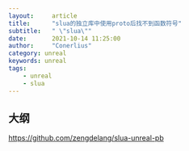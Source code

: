 ```yaml
---
layout:     article
title:      "slua的独立库中使用proto后找不到函数符号"
subtitle:   " \"slua\""
date:       2021-10-14 11:25:00
author:     "Conerlius"
category: unreal
keywords: unreal
tags:
    - unreal
    - slua
---
```


## 大纲


https://github.com/zengdelang/slua-unreal-pb